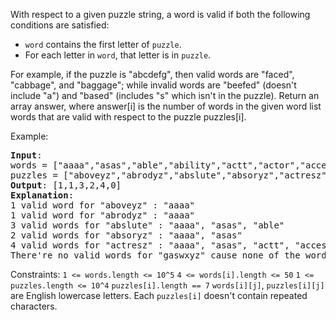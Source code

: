 With respect to a given puzzle string, a word is valid if both the following conditions are satisfied:
- `word` contains the first letter of `puzzle`.
- For each letter in `word`, that letter is in `puzzle`.

For example, if the puzzle is "abcdefg", then valid words are "faced", "cabbage", and "baggage"; while invalid words are "beefed" (doesn't include "a") and "based" (includes "s" which isn't in the puzzle).
Return an array answer, where answer[i] is the number of words in the given word list words that are valid with respect to the puzzle puzzles[i].

Example:
<pre>
<b>Input</b>: 
words = ["aaaa","asas","able","ability","actt","actor","access"], 
puzzles = ["aboveyz","abrodyz","abslute","absoryz","actresz","gaswxyz"]
<b>Output</b>: [1,1,3,2,4,0]
<b>Explanation</b>:
1 valid word for "aboveyz" : "aaaa" 
1 valid word for "abrodyz" : "aaaa"
3 valid words for "abslute" : "aaaa", "asas", "able"
2 valid words for "absoryz" : "aaaa", "asas"
4 valid words for "actresz" : "aaaa", "asas", "actt", "access"
There're no valid words for "gaswxyz" cause none of the words in the list contains letter 'g'.
</pre>

Constraints:
`1 <= words.length <= 10^5`
`4 <= words[i].length <= 50`
`1 <= puzzles.length <= 10^4`
`puzzles[i].length == 7`
`words[i][j]`, `puzzles[i][j]` are English lowercase letters.
Each `puzzles[i]` doesn't contain repeated characters.
